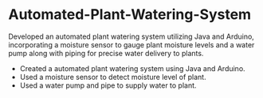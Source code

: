 # Automated-Plant-Watering-System
Developed an automated plant watering system utilizing Java and Arduino, incorporating a moisture sensor to gauge plant moisture levels and a water pump along with piping for precise water delivery to plants.
- Created a automated plant watering system using Java and Arduino.
- Used a moisture sensor to detect moisture level of plant.
- Used a water pump and pipe to supply water to plant.
